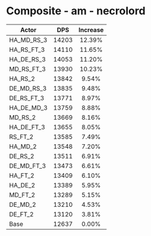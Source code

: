 # Composite - am - necrolord
| Actor | DPS | Increase |
|---|:---:|:---:|
|HA_MD_RS_3|14203|12.39%|
|HA_RS_FT_3|14110|11.65%|
|HA_DE_RS_3|14053|11.20%|
|MD_RS_FT_3|13930|10.23%|
|HA_RS_2|13842|9.54%|
|DE_MD_RS_3|13835|9.48%|
|DE_RS_FT_3|13771|8.97%|
|HA_DE_MD_3|13759|8.88%|
|MD_RS_2|13669|8.16%|
|HA_DE_FT_3|13655|8.05%|
|RS_FT_2|13585|7.49%|
|HA_MD_2|13548|7.20%|
|DE_RS_2|13511|6.91%|
|DE_MD_FT_3|13473|6.61%|
|HA_FT_2|13409|6.10%|
|HA_DE_2|13389|5.95%|
|MD_FT_2|13289|5.15%|
|DE_MD_2|13210|4.53%|
|DE_FT_2|13120|3.81%|
|Base|12637|0.00%|

